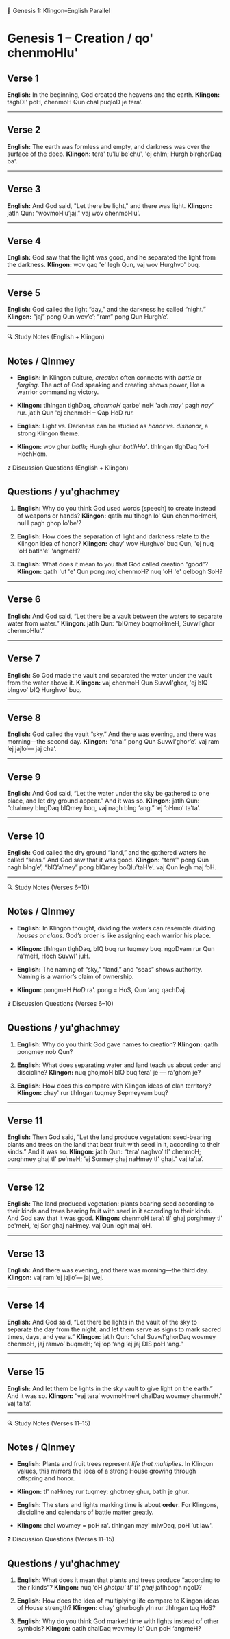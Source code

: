 📖 Genesis 1: Klingon–English Parallel
# Genesis 1 – Creation / qo' chenmoHlu'

## Verse 1
**English:** In the beginning, God created the heavens and the earth.
**Klingon:** taghDI' poH, chenmoH Qun chal puqloD je tera'.

---

## Verse 2
**English:** The earth was formless and empty, and darkness was over the surface of the deep.
**Klingon:** tera' tu'lu'be'chu', 'ej chIm; Hurgh bIrghorDaq ba'.

---

## Verse 3
**English:** And God said, "Let there be light," and there was light.
**Klingon:** jatlh Qun: “wovmoHlu’jaj.” vaj wov chenmoHlu’.

---

## Verse 4
**English:** God saw that the light was good, and he separated the light from the darkness.
**Klingon:** wov qaq 'e' legh Qun, vaj wov Hurghvo' buq.

---

## Verse 5
**English:** God called the light “day,” and the darkness he called “night.”
**Klingon:** “jaj” pong Qun wov’e’; “ram” pong Qun Hurgh’e’.

---

🔍 Study Notes (English + Klingon)
## Notes / QInmey

- **English:** In Klingon culture, *creation* often connects with *battle* or *forging*. The act of God speaking and creating shows power, like a warrior commanding victory.
- **Klingon:** tlhIngan tIghDaq, *chenmoH* qarbe' neH 'ach *may'* pagh *nay'* rur. jatlh Qun 'ej chenmoH – Qap HoD rur.

- **English:** Light vs. Darkness can be studied as *honor vs. dishonor*, a strong Klingon theme.
- **Klingon:** wov ghur *batlh*; Hurgh ghur *batlhHa'*. tlhIngan tIghDaq 'oH HochHom.

❓ Discussion Questions (English + Klingon)
## Questions / yu'ghachmey

1. **English:** Why do you think God used words (speech) to create instead of weapons or hands?
   **Klingon:** qatlh mu'tlhegh lo' Qun chenmoHmeH, nuH pagh ghop lo'be'?

2. **English:** How does the separation of light and darkness relate to the Klingon idea of honor?
   **Klingon:** chay' wov Hurghvo' buq Qun, 'ej nuq 'oH batlh'e' 'angmeH?

3. **English:** What does it mean to you that God called creation “good”?
   **Klingon:** qatlh 'ut 'e' Qun pong *maj* chenmoH? nuq 'oH 'e' qelbogh SoH?

---

## Verse 6
**English:** And God said, “Let there be a vault between the waters to separate water from water.”
**Klingon:** jatlh Qun: “bIQmey boqmoHmeH, SuvwI'ghor chenmoHlu'.”

---

## Verse 7
**English:** So God made the vault and separated the water under the vault from the water above it.
**Klingon:** vaj chenmoH Qun SuvwI'ghor, 'ej bIQ bIngvo' bIQ Hurghvo' buq.

---

## Verse 8
**English:** God called the vault “sky.” And there was evening, and there was morning—the second day.
**Klingon:** “chal” pong Qun SuvwI'ghor’e’. vaj ram ‘ej jajlo’— jaj cha’.

---

## Verse 9
**English:** And God said, “Let the water under the sky be gathered to one place, and let dry ground appear.” And it was so.
**Klingon:** jatlh Qun: “chalmey bIngDaq bIQmey boq, vaj nagh bIng ‘ang.” ‘ej ‘oHmo’ ta’ta’.

---

## Verse 10
**English:** God called the dry ground “land,” and the gathered waters he called “seas.” And God saw that it was good.
**Klingon:** “tera’” pong Qun nagh bIng’e’; “bIQ’a’mey” pong bIQmey boQlu’taH’e’. vaj Qun legh maj ‘oH.

---

🔍 Study Notes (Verses 6–10)
## Notes / QInmey

- **English:** In Klingon thought, dividing the waters can resemble dividing *houses or clans*. God’s order is like assigning each warrior his place.
- **Klingon:** tlhIngan tIghDaq, bIQ buq rur tuqmey buq. ngoDvam rur Qun ra'meH, Hoch SuvwI' juH.

- **English:** The naming of “sky,” “land,” and “seas” shows authority. Naming is a warrior’s claim of ownership.
- **Klingon:** pongmeH *HoD* ra'. pong = HoS, Qun ‘ang qachDaj.

❓ Discussion Questions (Verses 6–10)
## Questions / yu'ghachmey

1. **English:** Why do you think God gave names to creation?
   **Klingon:** qatlh pongmey nob Qun?

2. **English:** What does separating water and land teach us about order and discipline?
   **Klingon:** nuq ghojmoH bIQ buq tera' je — ra'ghom je?

3. **English:** How does this compare with Klingon ideas of clan territory?
   **Klingon:** chay' rur tlhIngan tuqmey Sepmeyvam buq?

---

## Verse 11
**English:** Then God said, “Let the land produce vegetation: seed-bearing plants and trees on the land that bear fruit with seed in it, according to their kinds.” And it was so.
**Klingon:** jatlh Qun: “tera’ naghvo’ tI' chenmoH; porghmey ghaj tI' pe'meH; ‘ej Sormey ghaj naHmey tI' ghaj.” vaj ta’ta’.

---

## Verse 12
**English:** The land produced vegetation: plants bearing seed according to their kinds and trees bearing fruit with seed in it according to their kinds. And God saw that it was good.
**Klingon:** chenmoH tera’: tI' ghaj porghmey tI' pe'meH, ‘ej Sor ghaj naHmey. vaj Qun legh maj ‘oH.

---

## Verse 13
**English:** And there was evening, and there was morning—the third day.
**Klingon:** vaj ram ‘ej jajlo’— jaj wej.

---

## Verse 14
**English:** And God said, “Let there be lights in the vault of the sky to separate the day from the night, and let them serve as signs to mark sacred times, days, and years.”
**Klingon:** jatlh Qun: “chal SuvwI'ghorDaq wovmey chenmoH, jaj ramvo’ buqmeH; ‘ej ‘op ‘ang ‘ej jaj DIS poH ‘ang.”

---

## Verse 15
**English:** And let them be lights in the sky vault to give light on the earth.” And it was so.
**Klingon:** “vaj tera’ wovmoHmeH chalDaq wovmey chenmoH.” vaj ta’ta’.

---

🔍 Study Notes (Verses 11–15)
## Notes / QInmey

- **English:** Plants and fruit trees represent *life that multiplies*. In Klingon values, this mirrors the idea of a strong House growing through offspring and honor.
- **Klingon:** tI' naHmey rur tuqmey: ghotmey ghur, batlh je ghur.

- **English:** The stars and lights marking time is about **order**. For Klingons, discipline and calendars of battle matter greatly.
- **Klingon:** chal wovmey = poH ra'. tlhIngan may' mIwDaq, poH ‘ut law'.

❓ Discussion Questions (Verses 11–15)
## Questions / yu'ghachmey

1. **English:** What does it mean that plants and trees produce “according to their kinds”?
   **Klingon:** nuq ‘oH *ghotpu’ tI’ tI’ ghaj* jatlhbogh ngoD?

2. **English:** How does the idea of multiplying life compare to Klingon ideas of House strength?
   **Klingon:** chay’ ghurbogh yIn rur tlhIngan tuq HoS?

3. **English:** Why do you think God marked time with lights instead of other symbols?
   **Klingon:** qatlh chalDaq wovmey lo’ Qun poH ‘angmeH?
